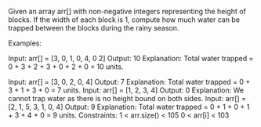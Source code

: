 Given an array arr[] with non-negative integers representing the height of blocks. If the width of each block is 1, compute how much water can be trapped between the blocks during the rainy season. 

Examples:

Input: arr[] = [3, 0, 1, 0, 4, 0 2]
Output: 10
Explanation: Total water trapped = 0 + 3 + 2 + 3 + 0 + 2 + 0 = 10 units.

Input: arr[] = [3, 0, 2, 0, 4]
Output: 7
Explanation: Total water trapped = 0 + 3 + 1 + 3 + 0 = 7 units.
Input: arr[] = [1, 2, 3, 4]
Output: 0
Explanation: We cannot trap water as there is no height bound on both sides.
Input: arr[] = [2, 1, 5, 3, 1, 0, 4]
Output: 9
Explanation: Total water trapped = 0 + 1 + 0 + 1 + 3 + 4 + 0 = 9 units.
Constraints:
1 < arr.size() < 105
0 < arr[i] < 103
